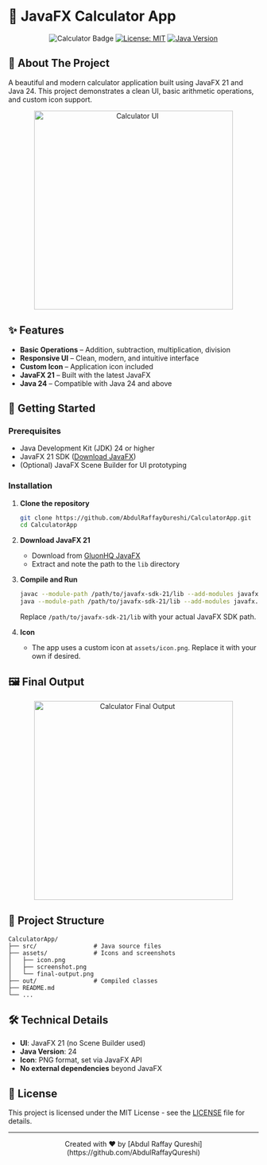 # 🧮 JavaFX Calculator App

<div align="center">

![Calculator Badge](https://img.shields.io/badge/JavaFX-Calculator-blueviolet?style=for-the-badge&logo=java&logoColor=white)
[![License: MIT](https://img.shields.io/badge/License-MIT-blue.svg)](https://opensource.org/licenses/MIT)
[![Java Version](https://img.shields.io/badge/Java-24%2B-orange)](https://www.oracle.com/java/)

</div>

## 📖 About The Project

A beautiful and modern calculator application built using JavaFX 21 and Java 24. This project demonstrates a clean UI, basic arithmetic operations, and custom icon support.

<p align="center">
  <img src="assets/calc-icon.png" alt="Calculator UI" width="400"/>
</p>

## ✨ Features

- **Basic Operations** – Addition, subtraction, multiplication, division
- **Responsive UI** – Clean, modern, and intuitive interface
- **Custom Icon** – Application icon included
- **JavaFX 21** – Built with the latest JavaFX
- **Java 24** – Compatible with Java 24 and above

## 🚀 Getting Started

### Prerequisites

- Java Development Kit (JDK) 24 or higher
- JavaFX 21 SDK ([Download JavaFX](https://gluonhq.com/products/javafx/))
- (Optional) JavaFX Scene Builder for UI prototyping

### Installation

1. **Clone the repository**

   ```sh
   git clone https://github.com/AbdulRaffayQureshi/CalculatorApp.git
   cd CalculatorApp
   ```

2. **Download JavaFX 21**

   - Download from [GluonHQ JavaFX](https://gluonhq.com/products/javafx/)
   - Extract and note the path to the `lib` directory

3. **Compile and Run**

   ```sh
   javac --module-path /path/to/javafx-sdk-21/lib --add-modules javafx.controls,javafx.fxml -d out src/*.java
   java --module-path /path/to/javafx-sdk-21/lib --add-modules javafx.controls,javafx.fxml -cp out Main
   ```

   Replace `/path/to/javafx-sdk-21/lib` with your actual JavaFX SDK path.

4. **Icon**
   - The app uses a custom icon at `assets/icon.png`. Replace it with your own if desired.

## 🖼️ Final Output

<p align="center">
  <img src="assets/output-pic.png" alt="Calculator Final Output" width="400"/>
</p>

## 🧱 Project Structure

```
CalculatorApp/
├── src/                # Java source files
├── assets/             # Icons and screenshots
│   ├── icon.png
│   ├── screenshot.png
│   └── final-output.png
├── out/                # Compiled classes
├── README.md
└── ...
```

## 🛠️ Technical Details

- **UI**: JavaFX 21 (no Scene Builder used)
- **Java Version**: 24
- **Icon**: PNG format, set via JavaFX API
- **No external dependencies** beyond JavaFX

## 📝 License

This project is licensed under the MIT License - see the [LICENSE](LICENSE) file for details.

---

<div align="center">
  Created with ❤️ by [Abdul Raffay Qureshi](https://github.com/AbdulRaffayQureshi)
</div>

